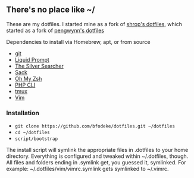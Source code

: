 ## There's no place like ~/

These are my dotfiles. I started mine as a fork of [shrop's dotfiles](https://github.com/shrop/dotfiles), which started as a fork of [pengwynn's dotfiles](https://github.com/pengwynn/dotfiles)

Dependencies to install via Homebrew, apt, or from source

* [git](https://git-scm.com)
* [Liquid Prompt](https://github.com/nojhan/liquidprompt)
* [The Silver Searcher](https://github.com/ggreer/the_silver_searcher)
* [Sack](https://github.com/sampson-chen/sack)
* [Oh My Zsh](https://github.com/robbyrussell/oh-my-zsh)
* [PHP CLI](http://php.net)
* [tmux](https://tmux.github.io)
* [Vim](http://www.vim.org)


### Installation
* `git clone https://github.com/bfodeke/dotfiles.git ~/dotfiles`
* `cd ~/dotfiles`
* `script/bootstrap`

The install script will symlink the appropriate files in .dotfiles to your home directory. Everything is configured and tweaked within ~/.dotfiles, though. All files and folders ending in .symlink get, you guessed it, symlinked. For example: ~/.dotfiles/vim/vimrc.symlink gets symlinked to ~/.vimrc.
